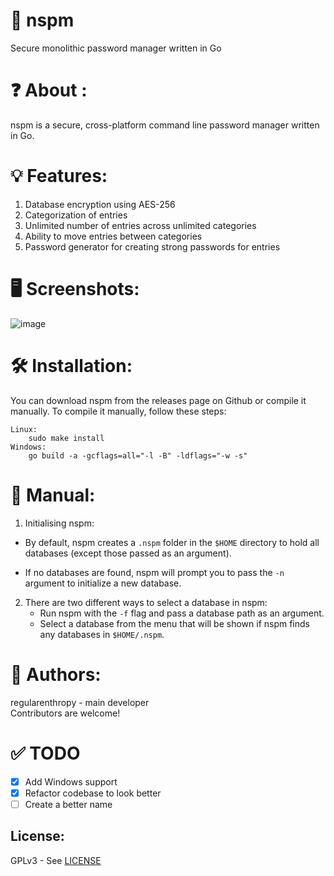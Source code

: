 # 🔑 nspm

Secure monolithic password manager written in Go

# ❓ About :

nspm is a secure, cross-platform command line password manager written in Go.

# 💡 Features:

1. Database encryption using AES-256
2. Categorization of entries
3. Unlimited number of entries across unlimited categories
4. Ability to move entries between categories
5. Password generator for creating strong passwords for entries

# 🖥️ Screenshots:
![image](https://github.com/regularenthropy/nanopm/assets/89523758/8dabb102-324e-4873-8d9b-4db841249817)



# 🛠️ Installation:
You can download nspm from the releases page on Github or compile it manually. To compile it manually, follow these steps:
```
Linux:  
    sudo make install
Windows:
    go build -a -gcflags=all="-l -B" -ldflags="-w -s"
```
# 📖 Manual:

1. Initialising nspm:

- By default, nspm creates a `.nspm` folder in the `$HOME` directory to hold all databases (except those passed as an argument).

- If no databases are found, nspm will prompt you to pass the `-n` argument to initialize a new database.

2. There are two different ways to select a database in nspm:
   - Run nspm with the `-f` flag and pass a database path as an argument.
   - Select a database from the menu that will be shown if nspm finds any databases in `$HOME/.nspm`.

# 👤 Authors:

regularenthropy - main developer  
Contributors are welcome!

# ✅ TODO
- [X] Add Windows support
- [X] Refactor codebase to look better
- [ ] Create a better name

License:
--------
GPLv3 - See [LICENSE](/LICENSE)
